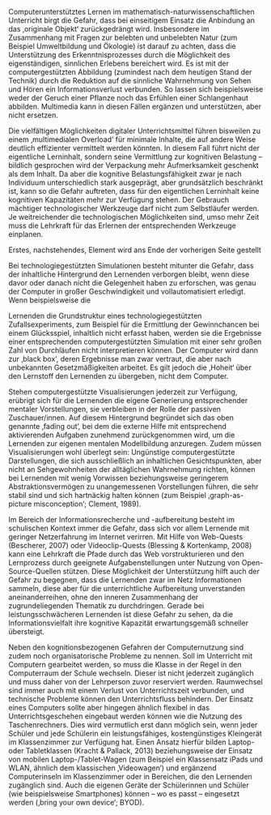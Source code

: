 <!-- filename: 03_Gefahren_und_Probleme.md -->
<!-- title: Gefahren und Probleme -->

Computerunterstütztes Lernen im mathematisch-naturwissenschaftlichen Unterricht birgt die Gefahr, dass bei einseitigem Einsatz die Anbindung an das ‚originale Objekt‘ zurückgedrängt wird. Insbesondere im Zusammenhang mit Fragen zur belebten und unbelebten Natur (zum Beispiel Umweltbildung und Ökologie) ist darauf zu achten, dass die Unterstützung des Erkenntnisprozesses durch die Möglichkeit des eigenständigen, sinnlichen Erlebens bereichert wird. Es ist mit der computergestützten Abbildung (zumindest nach dem heutigen Stand der Technik) durch die Reduktion auf die sinnliche Wahrnehmung von Sehen und Hören ein Informationsverlust verbunden. So lassen sich beispielsweise weder der Geruch einer Pflanze noch das Erfühlen einer Schlangenhaut abbilden. Multimedia kann in diesen Fällen ergänzen und unterstützen, aber nicht ersetzen.

Die vielfältigen Möglichkeiten digitaler Unterrichtsmittel führen bisweilen zu einem ‚multimedialen Overload‘ für minimale Inhalte, die auf andere Weise deutlich effizienter vermittelt werden könnten. In diesem Fall führt nicht der eigentliche Lerninhalt, sondern seine Vermittlung zur kognitiven Belastung – bildlich gesprochen wird der Verpackung mehr Aufmerksamkeit geschenkt als dem Inhalt. Da aber die kognitive Belastungsfähigkeit zwar je nach Individuum unterschiedlich stark ausgeprägt, aber grundsätzlich beschränkt ist, kann so die Gefahr auftreten, dass für den eigentlichen Lerninhalt keine kognitiven Kapazitäten mehr zur Verfügung stehen. Der Gebrauch mächtiger technologischer Werkzeuge darf nicht zum Selbstläufer werden. Je weitreichender die technologischen Möglichkeiten sind, umso mehr Zeit muss die Lehrkraft für das Erlernen der entsprechenden Werkzeuge einplanen.

Erstes, nachstehendes, Element wird ans Ende der vorherigen Seite gestellt

Bei technologiegestützten Simulationen besteht mitunter die Gefahr, dass der inhaltliche Hintergrund den Lernenden verborgen bleibt, wenn diese davor oder danach nicht die Gelegenheit haben zu erforschen, was genau der Computer in großer Geschwindigkeit und vollautomatisiert erledigt. Wenn beispielsweise die

Lernenden die Grundstruktur eines technologiegestützten Zufallsexperiments, zum Beispiel für die Ermittlung der Gewinnchancen bei einem Glücksspiel, inhaltlich nicht erfasst haben, werden sie die Ergebnisse einer entsprechenden computergestützten Simulation mit einer sehr großen Zahl von Durchläufen nicht interpretieren können. Der Computer wird dann zur ‚black box‘, deren Ergebnisse man zwar vertraut, die aber nach unbekannten Gesetzmäßigkeiten arbeitet. Es gilt jedoch die ‚Hoheit‘ über den Lernstoff den Lernenden zu übergeben, nicht dem Computer.

Stehen computergestützte Visualisierungen jederzeit zur Verfügung, erübrigt sich für die Lernenden die eigene Generierung entsprechender mentaler Vorstellungen, sie verbleiben in der Rolle der passiven Zuschauer/innen. Auf diesem Hintergrund begründet sich das oben genannte ‚fading out‘, bei dem die externe Hilfe mit entsprechend aktivierenden Aufgaben zunehmend zurückgenommen wird, um die Lernenden zur eigenen mentalen Modellbildung anzuregen. Zudem müssen Visualisierungen wohl überlegt sein: Ungünstige computergestützte Darstellungen, die sich ausschließlich an inhaltlichen Gesichtspunkten, aber nicht an Sehgewohnheiten der alltäglichen Wahrnehmung richten, können bei Lernenden mit wenig Vorwissen beziehungsweise geringerem Abstraktionsvermögen zu unangemessenen Vorstellungen führen, die sehr stabil sind und sich hartnäckig halten können (zum Beispiel ‚graph-as-picture misconception‘; Clement, 1989).

Im Bereich der Informationsrecherche und -aufbereitung besteht im schulischen Kontext immer die Gefahr, dass sich vor allem Lernende mit geringer Netzerfahrung im Internet verirren. Mit Hilfe von Web-Quests (Bescherer, 2007) oder Videoclip-Quests (Blessing & Kortenkamp, 2008) kann eine Lehrkraft die Pfade durch das Web vorstrukturieren und den Lernprozess durch geeignete Aufgabenstellungen unter Nutzung von Open-Source-Quellen stützen. Diese Möglichkeit der Unterstützung hilft auch der Gefahr zu begegnen, dass die Lernenden zwar im Netz Informationen sammeln, diese aber für die unterrichtliche Aufbereitung unverstanden aneinanderreihen, ohne den inneren Zusammenhang der zugrundeliegenden Thematik zu durchdringen. Gerade bei leistungsschwächeren Lernenden ist diese Gefahr zu sehen, da die Informationsvielfalt ihre kognitive Kapazität erwartungsgemäß schneller übersteigt.

Neben den kognitionsbezogenen Gefahren der Computernutzung sind zudem noch organisatorische Probleme zu nennen. Soll im Unterricht mit Computern gearbeitet werden, so muss die Klasse in der Regel in den Computerraum der Schule wechseln. Dieser ist nicht jederzeit zugänglich und muss daher von der Lehrperson zuvor reserviert werden. Raumwechsel sind immer auch mit einem Verlust von Unterrichtszeit verbunden, und technische Probleme können den Unterrichtsfluss behindern. Der Einsatz eines Computers sollte aber hingegen ähnlich flexibel in das Unterrichtsgeschehen eingebaut werden können wie die Nutzung des Taschenrechners. Dies wird vermutlich erst dann möglich sein, wenn jeder Schüler und jede Schülerin ein leistungsfähiges, kostengünstiges Kleingerät im Klassenzimmer zur Verfügung hat. Einen Ansatz hierfür bilden Laptop- oder Tabletklassen (Kracht & Pallack, 2013) beziehungsweise der Einsatz von mobilen Laptop-/Tablet-Wagen (zum Beispiel ein Klassensatz iPads und WLAN, ähnlich dem klassischen ‚Videowagen‘) und ergänzend Computerinseln im Klassenzimmer oder in Bereichen, die den Lernenden zugänglich sind. Auch die eigenen Geräte der Schülerinnen und Schüler (wie beispielsweise Smartphones) können – wo es passt – eingesetzt werden (‚bring your own device‘; BYOD).
